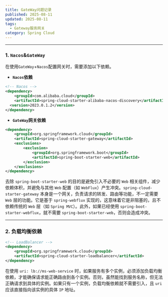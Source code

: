 ```yaml
---
title: GateWay问题记录
published: 2025-08-11
updated: 2025-08-11
tags:
  - Gateway服务网关
category: Spring Cloud
---
```

---

### 1. `Nacos`&`GateWay`
在使用`GateWay`+`Nacos`配置网关时，需要添加以下依赖。
+ **`Nacos`依赖**

```xml
<!-- Nacos --> 
<dependency> 
	<groupId>com.alibaba.cloud</groupId> 
	<artifactId>spring-cloud-starter-alibaba-nacos-discovery</artifactId>
  <version>2023.0.1.2</version> 
</dependency> 
```

+ **`GateWay`网关依赖**

```xml
<dependency>
	<groupId>org.springframework.cloud</groupId>
	<artifactId>spring-cloud-starter-gateway</artifactId>
	<exclusions>
		<exclusion>
			<groupId>org.springframework.boot</groupId>
			<artifactId>spring-boot-starter-web</artifactId>
		</exclusion>
	</exclusions>
</dependency>
```

去除 `spring-boot-starter-web` 的目的是避免引入不必要的 `Web` 相关组件，减少依赖体积，并避免与其他 `Web` 配置（如 `WebFlux`）产生冲突。`spring-cloud-starter-gateway` 本身是一个网关，负责请求的转发、路由等功能，不一定需要 `Web` 层的功能。它是基于 `spring-webflux` 实现的，这意味着它是非阻塞的，且不依赖传统的 `Web` 层（如 `Spring MVC`）。此外，如果已经使用 `spring-boot-starter-webflux`，就不需要 `spring-boot-starter-web`，否则会造成冲突。

---

### 2. 负载均衡依赖
```xml
<!-- LoadBalancer -->
<dependency>
	<groupId>org.springframework.cloud</groupId>
	<artifactId>spring-cloud-starter-loadbalancer</artifactId>
</dependency>
```

在使用 `uri: lb://ms-web-service` 时，如果服务有多个实例，必须添加负载均衡依赖，才能确保请求能正确路由到各个实例。否则，虽然能找到服务名称，但无法正确请求到具体的实例。如果只有一个实例，负载均衡依赖就不需要引入，且 `uri` 应该直接指向该实例的具体 `IP` 地址。


